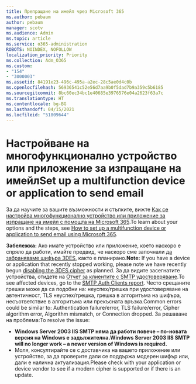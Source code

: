 ```yaml
---
title: Препращане на имейл чрез Microsoft 365
ms.author: pebaum
author: pebaum
manager: scotv
ms.audience: Admin
ms.topic: article
ms.service: o365-administration
ROBOTS: NOINDEX, NOFOLLOW
localization_priority: Priority
ms.collection: Adm_O365
ms.custom:
- "154"
- "3000003"
ms.assetid: 84191e23-496c-495a-a2ec-28c5ae0d4c0b
ms.openlocfilehash: 56936541c52e56d7aa9b0f5dad7b9a359c5b6185
ms.sourcegitcommit: 8bc60ec34bc1e40685e3976576e04a2623f63a7c
ms.translationtype: HT
ms.contentlocale: bg-BG
ms.lasthandoff: 04/15/2021
ms.locfileid: "51809644"
---
```

# <a name="set-up-a-multifunction-device-or-application-to-send-email"></a><span data-ttu-id="5bc97-102">Настройване на многофункционално устройство или приложение за изпращане на имейл</span><span class="sxs-lookup"><span data-stu-id="5bc97-102">Set up a multifunction device or application to send email</span></span>

<span data-ttu-id="5bc97-103">За да научите за вашите възможности и стъпките, вижте [Как се настройва многофункционално устройство или приложение за изпращане на имейл с помощта на Microsoft 365](https://docs.microsoft.com/Exchange/mail-flow-best-practices/how-to-set-up-a-multifunction-device-or-application-to-send-email-using-microsoft-365-or-office-365).</span><span class="sxs-lookup"><span data-stu-id="5bc97-103">To learn about your options and the steps, see [How to set up a multifunction device or application to send email using Microsoft 365](https://docs.microsoft.com/Exchange/mail-flow-best-practices/how-to-set-up-a-multifunction-device-or-application-to-send-email-using-microsoft-365-or-office-365).</span></span>
  
<span data-ttu-id="5bc97-104">**Забележка:** Ако имате устройство или приложение, което наскоро е спряло да работи, имайте предвид, че наскоро сме започнали [да забраняваме шифъра 3DES](https://docs.microsoft.com/microsoft-365/compliance/technical-reference-details-about-encryption), както е планирано.</span><span class="sxs-lookup"><span data-stu-id="5bc97-104">**Note:** If you have a device or application that recently stopped working, please note we have recently begun [disabling the 3DES cipher](https://docs.microsoft.com/microsoft-365/compliance/technical-reference-details-about-encryption) as planned.</span></span> <span data-ttu-id="5bc97-105">За да видите засегнатите устройства, отидете на [Отчет за клиентите с SMTP удостоверяване](https://protection.office.com/mailflow/dashboard).</span><span class="sxs-lookup"><span data-stu-id="5bc97-105">To see affected devices, go to the [SMTP Auth Clients report](https://protection.office.com/mailflow/dashboard).</span></span> <span data-ttu-id="5bc97-106">Често срещаните грешки може да са подобни на: неуспех/грешка при удостоверяване на автентичност, TLS неуспех/грешка, грешка в алгоритъма на шифъра, несъответствие в алгоритъма или прекъсната връзка.</span><span class="sxs-lookup"><span data-stu-id="5bc97-106">Common errors could be similar to: Authentication failure/error, TLS failure/error, Cipher algorithm error, Algorithm mismatch, or Connection dropped.</span></span> <span data-ttu-id="5bc97-107">За решаване на проблема:</span><span class="sxs-lookup"><span data-stu-id="5bc97-107">To resolve the issue:</span></span>

 - <span data-ttu-id="5bc97-108">**Windows Server 2003 IIS SMTP няма да работи повече – по-новата версия на Windows е задължителна.**</span><span class="sxs-lookup"><span data-stu-id="5bc97-108">**Windows Server 2003 IIS SMTP will no longer work – a newer version of Windows is required.**</span></span>  
 - <span data-ttu-id="5bc97-109">Моля, консултирайте се с доставчика на вашето приложение или устройство, за да проверите дали се поддържа модерен шифър или, дали е налична актуализация.</span><span class="sxs-lookup"><span data-stu-id="5bc97-109">Please check with your application or device vendor to see if a modern cipher is supported or if there is an update.</span></span>
